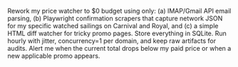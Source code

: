 Rework my price watcher to $0 budget using only: (a) IMAP/Gmail API email parsing, (b) Playwright confirmation scrapers that capture network JSON for my specific watched sailings on Carnival and Royal, and (c) a simple HTML diff watcher for tricky promo pages. Store everything in SQLite. Run hourly with jitter, concurrency=1 per domain, and keep raw artifacts for audits. Alert me when the current total drops below my paid price or when a new applicable promo appears.